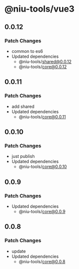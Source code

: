 # @niu-tools/vue3

## 0.0.12

### Patch Changes

- common to es6
- Updated dependencies
  - @niu-tools/shared@0.0.12
  - @niu-tools/core@0.0.12

## 0.0.11

### Patch Changes

- add shared
- Updated dependencies
  - @niu-tools/core@0.0.11

## 0.0.10

### Patch Changes

- just publish
- Updated dependencies
  - @niu-tools/core@0.0.10

## 0.0.9

### Patch Changes

- Updated dependencies
  - @niu-tools/core@0.0.9

## 0.0.8

### Patch Changes

- update
- Updated dependencies
  - @niu-tools/core@0.0.8
